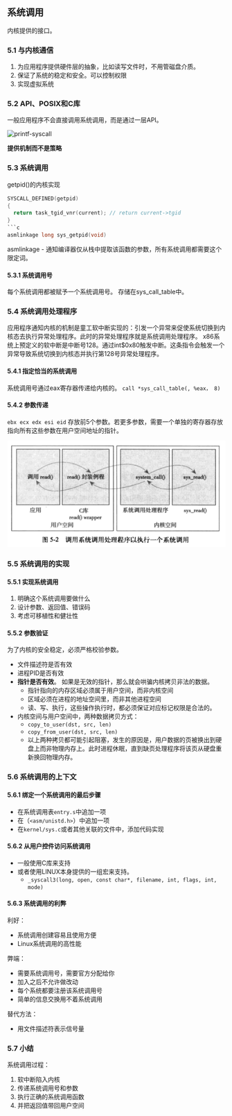 ## 系统调用
内核提供的接口。

### 5.1 与内核通信
1. 为应用程序提供硬件层的抽象，比如读写文件时，不用管磁盘介质。
2. 保证了系统的稳定和安全。可以控制权限
3. 实现虚拟系统

### 5.2 API、POSIX和C库
一般应用程序不会直接调用系统调用，而是通过一层API。

![printf-syscall](res/sys-call-printf.png)

**提供机制而不是策略**

### 5.3 系统调用
getpid()的内核实现
```c
SYSCALL_DEFINED(getpid)
{
  return task_tgid_vnr(current); // return current->tgid
}
```c
asmlinkage long sys_getpid(void)
```
asmlinkage - 通知编译器仅从栈中提取该函数的参数，所有系统调用都需要这个限定词。

#### 5.3.1 系统调用号
每个系统调用都被赋予一个系统调用号。
存储在sys_call_table中。

### 5.4 系统调用处理程序
应用程序通知内核的机制是童工软中断实现的：引发一个异常来促使系统切换到内核态去执行异常处理程序。此时的异常处理程序就是系统调用处理程序。
x86系统上预定义的软中断是中断号128。通过int$0x80触发中断。这条指令会触发一个异常导致系统切换到内核态并执行第128号异常处理程序。

#### 5.4.1 指定恰当的系统调用
系统调用号通过eax寄存器传递给内核的。
`call *sys_call_table(, %eax， 8)`

#### 5.4.2 参数传递
`ebx ecx edx esi eid` 存放前5个参数。若更多参数，需要一个单独的寄存器存放指向所有这些参数在用户空间地址的指针。

![syscall-procedure](res/syscall-procedure.png)

### 5.5 系统调用的实现

#### 5.5.1 实现系统调用
1. 明确这个系统调用要做什么
2. 设计参数、返回值、错误码
3. 考虑可移植性和健壮性

#### 5.5.2 参数验证
为了内核的安全稳定，必须严格校验参数。
- 文件描述符是否有效
- 进程PID是否有效
- **指针是否有效**。 如果是无效的指针，那么就会哄骗内核拷贝非法的数据。
  - 指针指向的内存区域必须属于用户空间，而非内核空间
  - 区域必须在进程的地址空间里，而非其他进程空间
  - 读、写、执行，这些操作执行时，都必须保证对应标记权限是合法的。
- 内核空间与用户空间中，两种数据拷贝方式：
  - `copy_to_user(dst, src, len)`
  - `copy_from_user(dst, src, len)`
  - 以上两种拷贝都可能引起阻塞，发生的原因是，用户数据的页被换出到硬盘上而非物理内存上。此时进程休眠，直到缺页处理程序将该页从硬盘重新换回物理内存。

### 5.6 系统调用的上下文
#### 5.6.1 绑定一个系统调用的最后步骤
- 在系统调用表`entry.s`中追加一项
- 在（`<asm/unistd.h>`）中追加一项
- 在`kernel/sys.c`或者其他关联的文件中，添加代码实现

#### 5.6.2 从用户控件访问系统调用
- 一般使用C库来支持
- 或者使用LINUX本身提供的一组宏来支持。
  - `_syscall3(long, open, const char*, filename, int, flags, int, mode)`

#### 5.6.3 系统调用的利弊
利好：
- 系统调用创建容易且使用方便
- Linux系统调用的高性能

弊端：
- 需要系统调用号，需要官方分配给你
- 加入之后不允许做改动
- 每个系统都要注册该系统调用号
- 简单的信息交换用不着系统调用

替代方法：
- 用文件描述符表示信号量

### 5.7 小结
系统调用过程：
1. 软中断陷入内核
2. 传递系统调用号和参数
3. 执行正确的系统调用函数
4. 并把返回值带回用户空间